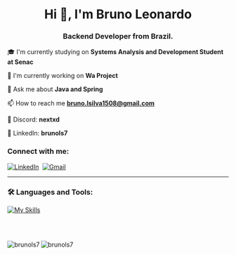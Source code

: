 <h1 align="center">Hi 👋, I'm Bruno Leonardo</h1>
<h3 align="center">Backend Developer from Brazil.</h3>

🎓 I'm currently studying on **Systems Analysis and Development Student at Senac**

💼 I'm currently working on **Wa Project**

💬 Ask me about **Java and Spring**

📫 How to reach me **bruno.lsilva1508@gmail.com**

📱 Discord: **nextxd**

<!-- 🙋‍♂️ Portfolio: <a href="https://brunols.me" target="_blank">Click Here</a> -->

💼 LinkedIn: **brunols7**

<h3 align="left">Connect with me:</h3>

<div>
    <a href="https://www.linkedin.com/in/brunols7" target="_blank"><img src="https://skillicons.dev/icons?i=linkedin" title="LinkedIn" alt="LinkedIn"/></a>&nbsp;
  <a href="mailto:bruno.lsilva1508@gmail.com" target="_blank"><img src="https://skillicons.dev/icons?i=gmail" title="Gmail" alt="Gmail"/></a>&nbsp;
</div>


---

### 🛠 Languages and Tools:
<!--
<div>
  <img src="https://img.shields.io/badge/Flutter-%2302569B.svg?style=for-the-badge&logo=Flutter&logoColor=white" title="Flutter" alt="Flutter" width="105" height="30"/>&nbsp;
  <img src="https://img.shields.io/badge/python-3670A0?style=for-the-badge&logo=python&logoColor=ffdd54" title="Python" alt="Python" width="95" height="30"/>&nbsp;
  <img src="https://img.shields.io/badge/java-%23ED8B00.svg?style=for-the-badge&logo=openjdk&logoColor=white" title="Java" alt="Java" width="80" height="30"/>&nbsp;
  <img src="https://img.shields.io/badge/dart-%230175C2.svg?style=for-the-badge&logo=dart&logoColor=white" title="Dart" alt="Dart" width="85" height="30"/>&nbsp;
  <img src="https://img.shields.io/badge/firebase-a08021?style=for-the-badge&logo=firebase&logoColor=ffcd34" title="Firebase" alt="Firebase" width="105" height="30"/>&nbsp;
  <img src="https://img.shields.io/badge/sqlite-%2307405e.svg?style=for-the-badge&logo=sqlite&logoColor=white" title="SQLite"  alt="SQLite" width="95" height="30"/>&nbsp;
<div/>
-->

[![My Skills](https://skillicons.dev/icons?i=java,spring,flutter,dart,react,html,css,js,firebase,supabase,postgres,sqlite,gcp,aws,docker,figma&perline=4)](https://skillicons.dev)
  
<!--
<h3 align="left">Other Languages and Tools:</h3>
<img src="https://img.shields.io/badge/node.js-6DA55F?style=for-the-badge&logo=node.js&logoColor=white" title="NodeJs" alt="NodeJs" width="105" height="30"/>&nbsp;
<img src="https://img.shields.io/badge/javascript-%23323330.svg?style=for-the-badge&logo=javascript&logoColor=%23F7DF1E" title="JavaScript" alt="JavaScript" width="125" height="30"/>&nbsp;
<img src="https://img.shields.io/badge/spring-%236DB33F.svg?style=for-the-badge&logo=spring&logoColor=white" title="Spring" alt="Spring" width="105" height="30"/>&nbsp;
<img src="https://img.shields.io/badge/html5-%23E34F26.svg?style=for-the-badge&logo=html5&logoColor=white" title="HTML5" alt="HTML5" width="100" height="30"/>&nbsp;
<img src="https://img.shields.io/badge/power_bi-F2C811?style=for-the-badge&logo=powerbi&logoColor=black" title="PowerBI" alt="PowerBI" width="105" height="30"/>&nbsp;
<img src="https://img.shields.io/badge/GoogleCloud-%234285F4.svg?style=for-the-badge&logo=google-cloud&logoColor=white" title="Google Cloud Platform" alt="GCP" width="135" height="30"/>&nbsp;
<img src="https://img.shields.io/badge/git-%23F05033.svg?style=for-the-badge&logo=git&logoColor=white" title="Git" alt="Git" width="65" height="30"/>&nbsp;
<img src="https://img.shields.io/badge/github-%23121011.svg?style=for-the-badge&logo=github&logoColor=white" title="Github" alt="Github" width="105" height="30"/>&nbsp;
<img src="https://img.shields.io/badge/docker-%230db7ed.svg?style=for-the-badge&logo=docker&logoColor=white" title="Docker" alt="Docker" width="105" height="30"/>&nbsp;
-->

<br>
<br>
<p><img align="left" src="https://github-readme-stats.vercel.app/api?username=brunols7&show_icons=true&locale=en&theme=blue-green" alt="brunols7" /></p>
<p><img align="left" src="https://github-readme-stats.vercel.app/api/top-langs?username=brunols7&show_icons=true&locale=en&layout=compact&theme=blue-green" alt="brunols7" /></p>
